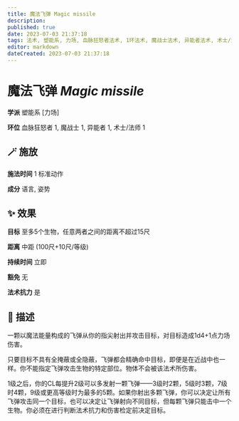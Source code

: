 ```yaml
---
title: 魔法飞弹 Magic missile
description: 
published: true
date: 2023-07-03 21:37:18
tags: 法术, 塑能系, 力场, 血脉狂怒者法术, 1环法术, 魔战士法术, 异能者法术, 术士/法师法术
editor: markdown
dateCreated: 2023-07-03 21:37:18
---
```


# **魔法飞弹** *Magic missile*

**学派** 塑能系 \[力场\] 

**环位** 血脉狂怒者 1, 魔战士 1, 异能者 1, 术士/法师 1

## 🪄 施放

**施法时间** 1 标准动作

**成分** 语言, 姿势

## ✨ 效果 

**目标** 至多5个生物，任意两者之间的距离不超过15尺 

**距离** 中距 (100尺+10尺/等级)  

**持续时间** 立即 

**豁免** 无

**法术抗力** 是

## 📖 描述

一颗以魔法能量构成的飞弹从你的指尖射出并攻击目标，对目标造成1d4+1点力场伤害。

只要目标不具有全掩蔽或全隐蔽，飞弹都会精确命中目标，即便是在近战中也一样。你不能指定飞弹攻击生物的特定部位。物体不会被该法术所伤害。

1级之后，你的CL每提升2级可以多发射一颗飞弹——3级时2颗，5级时3颗，7级时4颗，9级或更高等级时为最多的5颗。如果你射出多颗飞弹，你可以决定让所有飞弹攻击同一个目标，也可以决定让飞弹射向不同目标，但每颗飞弹只能击中一个生物。你必须在进行判断法术抗力和伤害检定前决定目标。
    